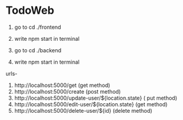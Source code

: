 # TodoWeb
1. go to cd ./frontend 
2. write npm start in terminal

1. go to cd ./backend
2. write npm start in terminal

urls-
1.  http://localhost:5000/get     (get method)
2. http://localhost:5000/create  (post method)
3.  http://localhost:5000/update-user/${location.state} ( put method)
4. http://localhost:5000/edit-user/${location.state}     (get method)
5. http://localhost:5000/delete-user/${id}   (delete method)